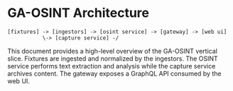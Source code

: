 # GA-OSINT Architecture

```
[fixtures] -> [ingestors] -> [osint service] -> [gateway] -> [web ui]
           \-> [capture service] -/
```

This document provides a high-level overview of the GA-OSINT vertical slice. Fixtures are ingested and normalized by the ingestors. The OSINT service performs text extraction and analysis while the capture service archives content. The gateway exposes a GraphQL API consumed by the web UI.
